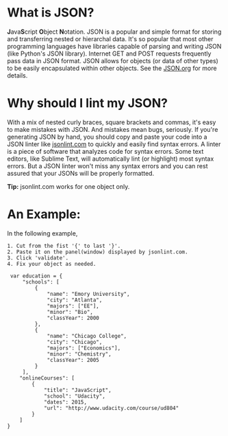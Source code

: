 # What is JSON?

**J**ava**S**cript **O**bject **N**otation. JSON is a popular and simple format for storing and transferring nested or hierarchal data. It's so popular that most other programming languages have libraries capable of parsing and writing JSON (like Python's JSON library). Internet GET and POST requests frequently pass data in JSON format. JSON allows for objects (or data of other types) to be easily encapsulated within other objects. See the [JSON.org](http://json.org/) for more details.

# Why should I lint my JSON?
With a mix of nested curly braces, square brackets and commas, it's easy to make mistakes with JSON. And mistakes mean bugs, seriously.  If you're generating JSON by hand, you should copy and paste your code into a JSON linter like [jsonlint.com](http://jsonlint.com/) to quickly and easily find syntax errors. A linter is a piece of software that analyzes code for syntax errors. Some text editors, like Sublime Text, will automatically lint (or highlight) most syntax errors. But a JSON linter won't miss any syntax errors and you can rest assured that your JSONs will be properly formatted.

**Tip:** jsonlint.com works for one object only.

# An Example:
In the following example, 

    1. Cut from the fist '{' to last '}'.
    2. Paste it on the panel(window) displayed by jsonlint.com. 
    3. Click 'validate'.
    4. Fix your object as needed. 

```
 var education = {
     "schools": [
         {
             "name": "Emory University", 
             "city": "Atlanta",
             "majors": ["EE"],
             "minor": "Bio",
             "classYear": 2000
         },
         {
             "name": "Chicago College", 
             "city": "Chicago",
             "majors": ["Economics"],
             "minor": "Chemistry",
             "classYear": 2005             
         }
     ],
    "onlineCourses": [
        {
            "title": "JavaScript", 
            "school": "Udacity",
            "dates": 2015,
            "url": "http://www.udacity.com/course/ud804"
        }
    ]
}
```

